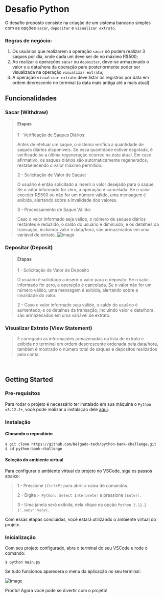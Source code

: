 # Desafio Python

O desafio proposto consiste na criação de um sistema bancario simples com as opções `sacar`, `depositar` e `visualizar extrato`.

### Regras de negócio:

1. Os usuários que realizarem a operação `sacar` só podem realizar 3 saques por dia, onde cada um deve ser de no máximo R$500;
2. Ao realizar a operações `sacar` ou `depositar`, deve-se armazenado o valor e a data/hora da operação para posteriormente poder ser visualizada na operação `visualizar extrato`;
3. A operação `visualizar extrato` deve listar os registros por data em ordem decrescente no terminal (a data mais antiga até a mais atual).

## Funcionalidades

### Sacar (Withdraw)

> #### Etapas
>
> 1 - Verificação de Saques Diários:
>
> Antes de efetuar um saque, o sistema verifica a quantidade de saques diários disponíveis. Se essa quantidade estiver esgotada, é verificado se a última regeneração ocorreu na data atual. Em caso afirmativo, os saques diários são automaticamente regenerados, restabelecendo o valor máximo permitido.
>
> 2 - Solicitação de Valor de Saque:
>
> O usuário é então solicitado a inserir o valor desejado para o saque. Se o valor informado for zero, a operação é cancelada. Se o valor exceder R$500 ou não for um número válido, uma mensagem é exibida, alertando sobre a invalidade dos valores.
>
> 3 - Processamento de Saque Válido:
>
> Caso o valor informado seja válido, o número de saques diários restantes é reduzido, o saldo do usuário é diminuido, e os detalhes da transação, incluindo valor e data/hora, são armazenados em uma variável de extrato.
> ‎![image](https://github.com/Delgado-tech/python-bank-challenge/assets/60985347/f9752e74-0f45-40a8-b11b-05a857435845)


### Depositar (Deposit)

> #### Etapas
>
> 1 - Solicitação de Valor de Deposito
>
> O usuário é solicitado a inserir o valor para o deposito. Se o valor informado for zero, a operação é cancelada. Se o valor não for um número válido, uma mensagem é exibida, alertando sobre a invalidade do valor.
>
> 2 - Caso o valor informado seja válido, o saldo do usuário é aumentado, e os detalhes da transação, incluindo valor e data/hora, são armazenados em uma variável de extrato.
> ‎

### Visualizar Extrato (View Statement)

> É carregado as informações armazenadas da lista de extrato e exibida no terminal em ordem descrescente ordenada pela data/hora, também é mostrado o número total de saques e depositos realizados pela conta.

<br>

## Getting Started

### Pre-requisitos

Para rodar o projeto é necessário ter instalado em sua máquina o `Python v3.12.2+`, você pode realizar a instalação dele [aqui](https://www.python.org/downloads/).

### Instalação

#### Clonando o repositório

```bash
$ git clone https://github.com/Delgado-tech/python-bank-challenge.git
$ cd python-bank-challenge
```

#### Seleção do ambiente virtual

Para configurar o ambiente virtual do projeto no VSCode, siga os passos abaixo:

> 1 - Pressione `[Ctrl+P]` para abrir a caixa de comandos.
>
> 2 - Digite `> Python: Select Interpreter` e pressione `[Enter]`.
>
> 3 - Uma janela será exibida, nela clique na opção `Python 3.12.2 ('.venv':venv)`.

Com essas etapas concluídas, você estará utilizando o ambiente virtual do projeto.

### Inicialização

Com seu projeto configurado, abra o terminal do seu VSCode e rode o comando:

```shell
$ python main.py
```

Se tudo funcionou aparecera o menu da aplicação no seu terminal:

![image](https://github.com/Delgado-tech/python-bank-challenge/assets/60985347/f12b2735-782c-440e-8c68-bd49dee5d8d1)


Pronto! Agora você pode se divertir com o projeto!
